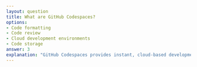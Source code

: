 ```yaml
---
layout: question
title: What are GitHub Codespaces?
options:
- Code formatting
- Code review
- Cloud development environments
- Code storage
answer: 3
explanation: "GitHub Codespaces provides instant, cloud-based development environments accessible from anywhere."
---
```


